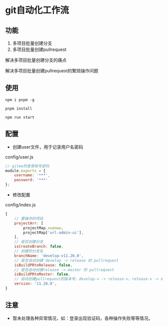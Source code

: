 # git自动化工作流

## 功能

1. 多项目批量创建分支
2. 多项目批量创建pullrequest

解决多项目批量创建分支的痛点

解决多项目批量创建pullrequest的繁琐操作问题
## 使用

```
npm i pnpm -g
```

```
pnpm install
```

```
npm run start
```

## 配置

- 创建user文件，用于记录用户名密码

config/user.js

```js
// gitee的登录账号密码
module.exports = {
    username: '***',
    password: '***'
};
```

- 修改配置

config/index.js

```js
{
    // 要操作的项目
    projectArr: [
        projectMap.xuanwu,
        projectMap['url-admin-ui'],
    ],
    // 是否创建分支
    isCreateBranch: false,
    // 创建的分支名
    branchName: 'develop-v11.26.0',
    // 是否自动创建 develop -> release 的 pullrequest
    isBuildPRtoRelease: false,
    // 是否自动创建release -> master 的 pullrequest
    isBuildPRtoMaster: false,
    // 自动创建pullrequest的版本号，develop-v -> release-v，release-v -> master
    version: '11.26.0',
}
```

## 注意

- 暂未处理各种异常情况，如：登录出现验证码，各种操作失败等等情况。